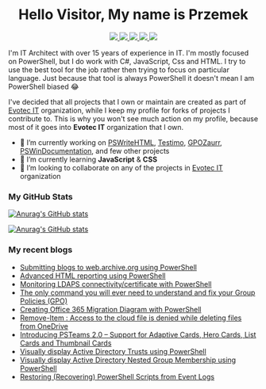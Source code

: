 <h1 align="center">
  Hello Visitor, My name is Przemek
</h1>

<p align="center">
  <a href="https://twitter.com/przemyslawklys">
    <img src="https://img.shields.io/badge/Twitter-1da1f2?style=for-the-badge&logo=twitter&logoColor=white">
  </a>
  <a href="https://www.linkedin.com/in/pklys/">
    <img src="https://img.shields.io/badge/LinkedIn-0077b5?style=for-the-badge&logo=linkedin&logoColor=white">
  </a>
  <a href="https://www.facebook.com/evotecpl">
    <img src="https://img.shields.io/badge/Facebook-000000?style=for-the-badge&logo=facebook&logoColor=white">
  </a>
  <a href="[#](https://www.powershellgallery.com/profiles/Przemyslaw.Klys)">
    <img src="https://img.shields.io/badge/PowerShellGallery-48-5b24ff?style=for-the-badge&logo=google&logoColor=white">
  </a>
  <a href="https://github.com/sponsors/PrzemyslawKlys">
    <img src="https://img.shields.io/github/sponsors/PrzemyslawKlys?style=for-the-badge&logo=Github-Sponsors&logoColor=white">
  </a>
</p>

I'm IT Architect with over 15 years of experience in IT. I'm mostly focused on PowerShell, but I do work with C#, JavaScript, Css and HTML. I try to use the best tool for the job rather then trying to focus on particular language. Just because that tool is always PowerShell it doesn't mean I am PowerShell biased 😂

I've decided that all projects that I own or maintain are created as part of [Evotec IT](https://github.com/EvotecIT) organization, while I keep my profile for forks of projects I contribute to. This is why you won't see much action on my profile, because most of it goes into **Evotec IT** organization that I own.

- 🔭 I’m currently working on [PSWriteHTML](https://github.com/EvotecIT/PSWriteHTML), [Testimo](https://github.com/EvotecIT/Testimo), [GPOZaurr](https://github.com/EvotecIT/GPOZaurr), [PSWinDocumentation](https://github.com/EvotecIT/PSWinDocumentation), and few other projects
- 🌱 I’m currently learning **JavaScript** & **CSS**
- 👯 I’m looking to collaborate on any of the projects in [Evotec IT](https://github.com/EvotecIT) organization

### My GitHub Stats

[![Anurag's GitHub stats](https://github-readme-stats.vercel.app/api?username=przemyslawklys&text_color=4189ff&hide=stars&hide_border=true&show_icons=true&theme=dark)](https://github.com/przemyslawklys)

[![Anurag's GitHub stats](https://github-readme-stats.vercel.app/api/wakatime?username=PrzemyslawKlys&layout=compact&hide_border=true&card_width=445&theme=dark)](https://github.com/przemyslawklys)

### My recent blogs

<!-- BLOG-POST-LIST:START -->
- [Submitting blogs to web.archive.org using PowerShell](https://evotec.xyz/submitting-blogs-to-web-archive-org-using-powershell/#utm_source=rss&utm_medium=rss&utm_campaign=submitting-blogs-to-web-archive-org-using-powershell)
- [Advanced HTML reporting using PowerShell](https://evotec.xyz/advanced-html-reporting-using-powershell/#utm_source=rss&utm_medium=rss&utm_campaign=advanced-html-reporting-using-powershell)
- [Monitoring LDAPS connectivity/certificate with PowerShell](https://evotec.xyz/monitoring-ldaps-connectivity-certificate-with-powershell/#utm_source=rss&utm_medium=rss&utm_campaign=monitoring-ldaps-connectivity-certificate-with-powershell)
- [The only command you will ever need to understand and fix your Group Policies (GPO)](https://evotec.xyz/the-only-command-you-will-ever-need-to-understand-and-fix-your-group-policies-gpo/#utm_source=rss&utm_medium=rss&utm_campaign=the-only-command-you-will-ever-need-to-understand-and-fix-your-group-policies-gpo)
- [Creating Office 365 Migration Diagram with PowerShell](https://evotec.xyz/creating-office-365-migration-diagram-with-powershell/#utm_source=rss&utm_medium=rss&utm_campaign=creating-office-365-migration-diagram-with-powershell)
- [Remove-Item : Access to the cloud file is denied while deleting files from OneDrive](https://evotec.xyz/remove-item-access-to-the-cloud-file-is-denied-while-deleting-files-from-onedrive/#utm_source=rss&utm_medium=rss&utm_campaign=remove-item-access-to-the-cloud-file-is-denied-while-deleting-files-from-onedrive)
- [Introducing PSTeams 2.0 – Support for Adaptive Cards, Hero Cards, List Cards and Thumbnail Cards](https://evotec.xyz/introducing-psteams-2-0-support-for-adaptive-cards-hero-cards-list-cards-and-thumbnail-cards/#utm_source=rss&utm_medium=rss&utm_campaign=introducing-psteams-2-0-support-for-adaptive-cards-hero-cards-list-cards-and-thumbnail-cards)
- [Visually display Active Directory Trusts using PowerShell](https://evotec.xyz/visually-display-active-directory-trusts-using-powershell/#utm_source=rss&utm_medium=rss&utm_campaign=visually-display-active-directory-trusts-using-powershell)
- [Visually display Active Directory Nested Group Membership using PowerShell](https://evotec.xyz/visually-display-active-directory-nested-group-membership-using-powershell/#utm_source=rss&utm_medium=rss&utm_campaign=visually-display-active-directory-nested-group-membership-using-powershell)
- [Restoring (Recovering) PowerShell Scripts from Event Logs](https://evotec.xyz/restoring-recovering-powershell-scripts-from-event-logs/#utm_source=rss&utm_medium=rss&utm_campaign=restoring-recovering-powershell-scripts-from-event-logs)
<!-- BLOG-POST-LIST:END -->